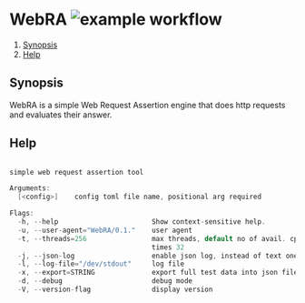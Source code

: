 # WebRA ![example workflow](https://github.com/triole/webra/actions/workflows/build.yaml/badge.svg)

<!--- mdtoc: toc begin -->

1. [Synopsis](#synopsis)
2. [Help](#help)<!--- mdtoc: toc end -->

## Synopsis

WebRA is a simple Web Request Assertion engine that does http requests and evaluates their answer.

## Help

```go mdox-exec="r -h"

simple web request assertion tool

Arguments:
  [<config>]    config toml file name, positional arg required

Flags:
  -h, --help                       Show context-sensitive help.
  -u, --user-agent="WebRA/0.1."    user agent
  -t, --threads=256                max threads, default no of avail. cpu threads
                                   times 32
  -j, --json-log                   enable json log, instead of text one
  -l, --log-file="/dev/stdout"     log file
  -x, --export=STRING              export full test data into json file
  -d, --debug                      debug mode
  -V, --version-flag               display version
```
